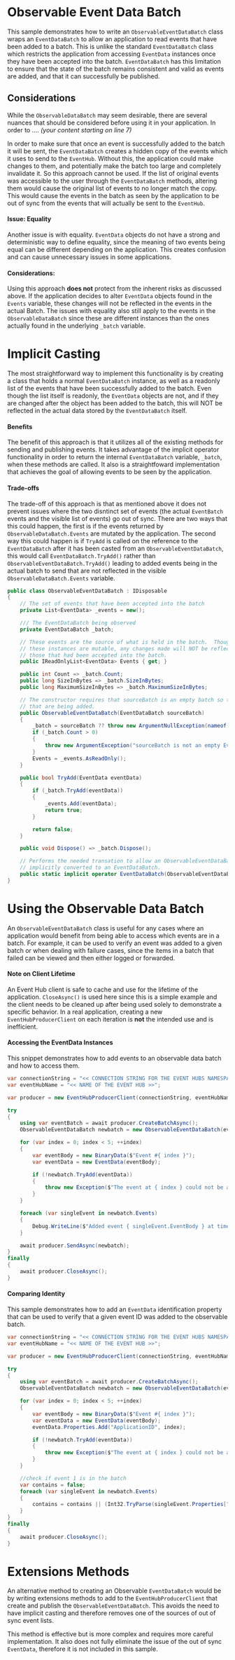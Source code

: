 # Observable Event Data Batch

This sample demonstrates how to write an `ObservableEventDataBatch` class wraps an `EventDataBatch` to allow an application to read events that have been added to a batch. This is unlike the standard `EventDataBatch` class which restricts the application from accessing `EventData` instances once they have been accepted into the batch. `EventDataBatch` has this limitation to ensure that the state of the batch remains consistent and valid as events are added, and that it can successfully be published.

## Considerations

While the `ObservableDataBatch` may seem desirable, there are several nuances that should be considered before using it in your application.   In order to .... _(your content starting on line 7)_

In order to make sure that once an event is successfully added to the batch it will be sent, the `EventDataBatch` creates a hidden copy of the events which it uses to send to the `EventHub`. Without this, the application could make changes to them, and potentially make the batch too large and completely invalidate it. So this approach cannot be used. If the list of original events was accessible to the user through the `EventDataBatch` methods, altering them would cause the original list of events to no longer match the copy. This would cause the events in the batch as seen by the application to be out of sync from the events that will actually be sent to the `EventHub`. 

#### Issue: Equality

Another issue is with equality. `EventData` objects do not have a strong and deterministic way to define equality, since the meaning of two events being equal can be different depending on the application. This creates confusion and can cause unnecessary issues in some applications.

#### Considerations:
Using this approach **does not** protect from the inherent risks as discussed above. If the application decides to alter `EventData` objects found in the `Events` variable, these changes will not be reflected in the events in the actual Batch. The issues with equality also still apply to the events in the `ObservableDataBatch` since these are different instances than the ones actually found in the underlying `_batch` variable. 

#  Implicit Casting

The most straightforward way to implement this functionality is by creating a class that holds a normal `EventDataBatch` instance, as well as a readonly list of the events that have been successfully added to the batch. Even though the list itself is readonly, the `EventData` objects are not, and if they are changed after the object has been added to the batch, this will NOT be reflected in the actual data stored by the `EventDataBatch` itself. 

#### Benefits

The benefit of this approach is that it utilizes all of the existing methods for sending and publishing events. It takes advantage of the implicit operator functionality in order to return the internal `EventDataBatch` variable, `_batch`, when these methods are called. It also is a straightfoward implementation that achieves the goal of allowing events to be seen by the application.

#### Trade-offs

The trade-off of this approach is that as mentioned above it does not prevent issues where the two disntinct set of events (the actual `EventBatch` events and the visible list of events) go out of sync. There are two ways that this could happen, the first is if the events returned by `ObservableDataBatch.Events` are mutated by the application. The second way this could happen is if `TryAdd` is called on the reference to the `EventDataBatch` after it has been casted from an `ObservableEventDataBatch`, this would call `EventDataBatch.TryAdd()` rather than `ObservableEventDataBatch.TryAdd()` leading to added events being in the actual batch to send that are not reflected in the visible `ObservableDataBatch.Events` variable.

```C# Snippet:Sample09_ObservableEventBatch
public class ObservableEventDataBatch : IDisposable
{
    // The set of events that have been accepted into the batch
    private List<EventData> _events = new();

    /// The EventDataBatch being observed
    private EventDataBatch _batch;

    // These events are the source of what is held in the batch.  Though
    // these instances are mutable, any changes made will NOT be reflected to
    // those that had been accepted into the batch.
    public IReadOnlyList<EventData> Events { get; }

    public int Count => _batch.Count;
    public long SizeInBytes => _batch.SizeInBytes;
    public long MaximumSizeInBytes => _batch.MaximumSizeInBytes;

    // The constructor requires that sourceBatch is an empty batch so that it can track the events
    // that are being added.
    public ObservableEventDataBatch(EventDataBatch sourceBatch)
    {
        _batch = sourceBatch ?? throw new ArgumentNullException(nameof(sourceBatch));
        if (_batch.Count > 0)
        {
            throw new ArgumentException("sourceBatch is not an empty EventBatch");
        }
        Events = _events.AsReadOnly();
    }

    public bool TryAdd(EventData eventData)
    {
        if (_batch.TryAdd(eventData))
        {
            _events.Add(eventData);
            return true;
        }

        return false;
    }

    public void Dispose() => _batch.Dispose();

    // Performs the needed transation to allow an ObservableEventDataBatch to be
    // implicitly converted to an EventDataBatch.
    public static implicit operator EventDataBatch(ObservableEventDataBatch observable) => observable._batch;
}
```

# Using the Observable Data Batch
An `ObservableEventDataBatch` class is useful for any cases where an application would benefit from being able to access which events are in a batch. For example, it can be used to verify an event was added to a given batch or when dealing with failure cases, since the items in a batch that failed can be viewed and then either logged or forwarded. 

#### Note on Client Lifetime
An Event Hub client is safe to cache and use for the lifetime of the application. `CloseAsync()` is used here since this is a simple example and the client needs to be cleaned up after being used solely to demonstrate a specific behavior. In a real application, creating a new `EventHubProducerClient` on each iteration is **not** the intended use and is inefficient.  

#### Accessing the EventData Instances
This snippet demonstrates how to add events to an observable data batch and how to access them.
```C# Snippet:Sample09_AccessingEventData
var connectionString = "<< CONNECTION STRING FOR THE EVENT HUBS NAMESPACE >>";
var eventHubName = "<< NAME OF THE EVENT HUB >>";

var producer = new EventHubProducerClient(connectionString, eventHubName);

try
{
    using var eventBatch = await producer.CreateBatchAsync();
    ObservableEventDataBatch newbatch = new ObservableEventDataBatch(eventBatch);

    for (var index = 0; index < 5; ++index)
    {
        var eventBody = new BinaryData($"Event #{ index }");
        var eventData = new EventData(eventBody);

        if (!newbatch.TryAdd(eventData))
        {
            throw new Exception($"The event at { index } could not be added.");
        }
    }

    foreach (var singleEvent in newbatch.Events)
    {
        Debug.WriteLine($"Added event { singleEvent.EventBody } at time { singleEvent.EnqueuedTime }");
    }

    await producer.SendAsync(newbatch);
}
finally
{
    await producer.CloseAsync();
}
```

#### Comparing Identity

This sample demonstrates how to add an `EventData` identification property that can be used to verify that a given event ID was added to the observable batch. 
```C# Snippet:Sample09_CheckingBatch
var connectionString = "<< CONNECTION STRING FOR THE EVENT HUBS NAMESPACE >>";
var eventHubName = "<< NAME OF THE EVENT HUB >>";

var producer = new EventHubProducerClient(connectionString, eventHubName);

try
{
    using var eventBatch = await producer.CreateBatchAsync();
    ObservableEventDataBatch newbatch = new ObservableEventDataBatch(eventBatch);

    for (var index = 0; index < 5; ++index)
    {
        var eventBody = new BinaryData($"Event #{ index }");
        var eventData = new EventData(eventBody);
        eventData.Properties.Add("ApplicationID", index);

        if (!newbatch.TryAdd(eventData))
        {
            throw new Exception($"The event at { index } could not be added.");
        }
    }

    //check if event 1 is in the batch
    var contains = false;
    foreach (var singleEvent in newbatch.Events)
    {
        contains = contains || (Int32.TryParse(singleEvent.Properties["ApplicationID"].ToString(), out Int32 id) && id == 1);
    }
}
finally
{
    await producer.CloseAsync();
}
```

# Extensions Methods 

An alternative method to creating an Observable `EventDataBatch` would be by writing extensions methods to add to the `EventHubProducerClient` that create and publish the `ObservableEventDataBatch`. This avoids the need to have implicit casting and therefore removes one of the sources of out of sync event lists.

This method is effective but is more complex and requires more careful implementation. It also does not fully eliminate the issue of the out of sync `EventData`, therefore it is not included in this sample. 
